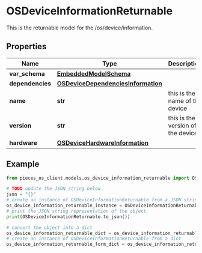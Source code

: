 # OSDeviceInformationReturnable

This is the returnable model for the /os/device/information.

## Properties

Name | Type | Description | Notes
------------ | ------------- | ------------- | -------------
**var_schema** | [**EmbeddedModelSchema**](EmbeddedModelSchema) |  | [optional] 
**dependencies** | [**OSDeviceDependenciesInformation**](OSDeviceDependenciesInformation) |  | [optional] 
**name** | **str** | this is the name of the device | [optional] 
**version** | **str** | this is the version of the device | [optional] 
**hardware** | [**OSDeviceHardwareInformation**](OSDeviceHardwareInformation) |  | [optional] 

## Example

```python
from pieces_os_client.models.os_device_information_returnable import OSDeviceInformationReturnable

# TODO update the JSON string below
json = "{}"
# create an instance of OSDeviceInformationReturnable from a JSON string
os_device_information_returnable_instance = OSDeviceInformationReturnable.from_json(json)
# print the JSON string representation of the object
print(OSDeviceInformationReturnable.to_json())

# convert the object into a dict
os_device_information_returnable_dict = os_device_information_returnable_instance.to_dict()
# create an instance of OSDeviceInformationReturnable from a dict
os_device_information_returnable_form_dict = os_device_information_returnable.from_dict(os_device_information_returnable_dict)
```



